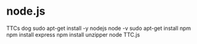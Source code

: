 # node.js
TTCs dog
sudo apt-get install -y nodejs
node -v
sudo apt-get install npm
npm install express
npm install unzipper
node TTC.js

